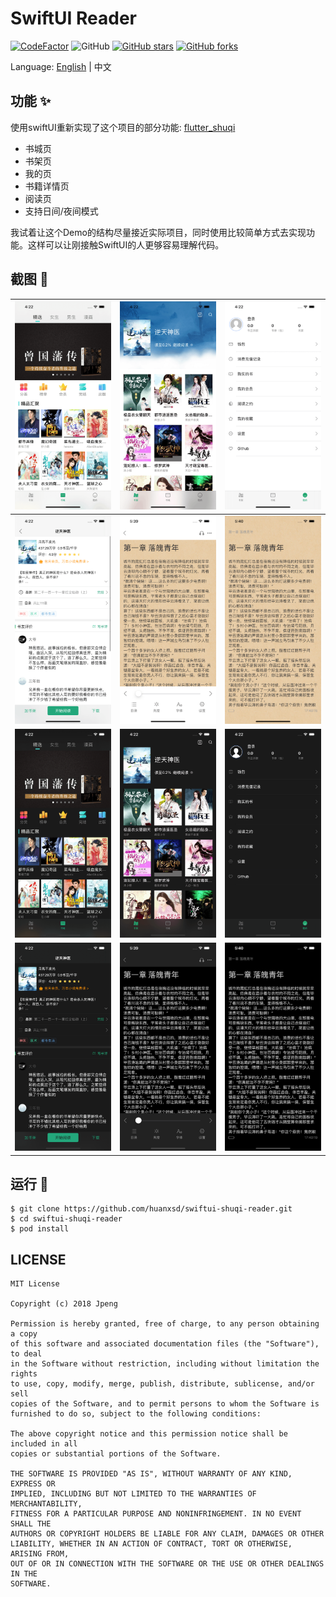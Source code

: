 # SwiftUI Reader


[![CodeFactor](https://www.codefactor.io/repository/github/huanxsd/swiftui-shuqi-reader/badge)](https://www.codefactor.io/repository/github/huanxsd/swiftui-shuqi-reader)
![GitHub](https://img.shields.io/github/license/mashape/apistatus.svg?longCache=true&style=flat-square)
[![GitHub stars](https://img.shields.io/github/stars/huanxsd/swiftui-shuqi-reader?logo=github&style=flat-square)](https://github.com/huanxsd/swiftui-shuqi-reader/stargazers)
[![GitHub forks](https://img.shields.io/github/forks/huanxsd/swiftui-shuqi-reader?logo=github&style=flat-square)](https://github.com/huanxsd/swiftui-shuqi-reader/network)

Language: [English](README.md) | 中文

## 功能 ✨

使用swiftUI重新实现了这个项目的部分功能: [flutter_shuqi](https://github.com/huanxsd/flutter_shuqi)
- 书城页
- 书架页
- 我的页
- 书籍详情页
- 阅读页
- 支持日间/夜间模式

我试着让这个Demo的结构尽量接近实际项目，同时使用比较简单方式去实现功能。这样可以让刚接触SwiftUI的人更够容易理解代码。

## 截图 📸

| ![1](https://github.com/huanxsd/swiftui-shuqi-reader/blob/master/screenshot/light_1.png)   | ![2](https://github.com/huanxsd/swiftui-shuqi-reader/blob/master/screenshot/light_2.png)   | ![3](https://github.com/huanxsd/swiftui-shuqi-reader/blob/master/screenshot/light_3.png)   |
|----------------------------------------------------------|----------------------------------------------------------|----------------------------------------------------------|
| ![4](https://github.com/huanxsd/swiftui-shuqi-reader/blob/master/screenshot/light_4.png)   | ![5](https://github.com/huanxsd/swiftui-shuqi-reader/blob/master/screenshot/light_5.png)   | ![6](https://github.com/huanxsd/swiftui-shuqi-reader/blob/master/screenshot/light_6.png)   |
| ![7](https://github.com/huanxsd/swiftui-shuqi-reader/blob/master/screenshot/dark_1.png)   | ![8](https://github.com/huanxsd/swiftui-shuqi-reader/blob/master/screenshot/dark_2.png)   | ![9](https://github.com/huanxsd/swiftui-shuqi-reader/blob/master/screenshot/dark_3.png)   |
| ![10](https://github.com/huanxsd/swiftui-shuqi-reader/blob/master/screenshot/dark_4.png)   | ![11](https://github.com/huanxsd/swiftui-shuqi-reader/blob/master/screenshot/dark_5.png)   | ![12](https://github.com/huanxsd/swiftui-shuqi-reader/blob/master/screenshot/dark_6.png)   |

## 运行 🍭

```
$ git clone https://github.com/huanxsd/swiftui-shuqi-reader.git
$ cd swiftui-shuqi-reader
$ pod install
```

## LICENSE


```
MIT License

Copyright (c) 2018 Jpeng

Permission is hereby granted, free of charge, to any person obtaining a copy
of this software and associated documentation files (the "Software"), to deal
in the Software without restriction, including without limitation the rights
to use, copy, modify, merge, publish, distribute, sublicense, and/or sell
copies of the Software, and to permit persons to whom the Software is
furnished to do so, subject to the following conditions:

The above copyright notice and this permission notice shall be included in all
copies or substantial portions of the Software.

THE SOFTWARE IS PROVIDED "AS IS", WITHOUT WARRANTY OF ANY KIND, EXPRESS OR
IMPLIED, INCLUDING BUT NOT LIMITED TO THE WARRANTIES OF MERCHANTABILITY,
FITNESS FOR A PARTICULAR PURPOSE AND NONINFRINGEMENT. IN NO EVENT SHALL THE
AUTHORS OR COPYRIGHT HOLDERS BE LIABLE FOR ANY CLAIM, DAMAGES OR OTHER
LIABILITY, WHETHER IN AN ACTION OF CONTRACT, TORT OR OTHERWISE, ARISING FROM,
OUT OF OR IN CONNECTION WITH THE SOFTWARE OR THE USE OR OTHER DEALINGS IN THE
SOFTWARE.
 ```
